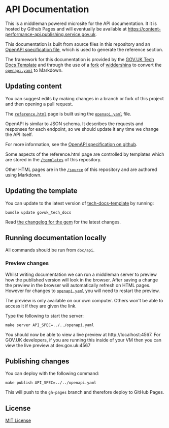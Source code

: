 # API Documentation
This is a middleman powered microsite for the API documentation. It
it is hosted by Github Pages and will eventually be available at https://content-performance-api.publishing.service.gov.uk.

This documentation is built from source files in this repository and an
[OpenAPI specification file](https://github.com/OAI/OpenAPI-Specification), which is used to generate the reference section.

The framework for this documentation
is provided by the [GOV.UK Tech Docs Template][tech-docs-template] and through
the use of a [fork][forked-widdershins] of [widdershins][widdershins] to
convert the [`openapi.yaml`][openapi] to Markdown.

## Updating content
You can suggest edits by making changes in a branch or fork of this project and then opening a pull request.

The [`reference.html`][reference-page] page is built using the [`openapi.yaml`][openapi] file.

OpenAPI is similar to JSON schema. It describes the requests and responses for each endpoint, so we should update it any time we change the API itself.

For more information, see the [OpenAPI specification on github](https://github.com/OAI/OpenAPI-Specification/blob/master/versions/3.0.0.md).

Some aspects of the reference.html
page are controlled by templates which are stored in the
[`/templates`][templates-dir] of this repository.

Other HTML pages are in the [`/source`][source-dir] of this repository and are
authored using Markdown.

## Updating the template

You can update to the latest version of [tech-docs-template][] by running:

```
bundle update govuk_tech_docs
```

Read [the changelog for the gem][gem-changelog] for the latest changes.

[gem-changelog]: https://github.com/alphagov/tech-docs-gem/blob/master/CHANGELOG.md

## Running documentation locally

All commands should be run from `doc/api`.

### Preview changes

Whilst writing documentation we can run a middleman server to preview how the
published version will look in the browser. After saving a change the preview in
the browser will automatically refresh on HTML pages. However for changes to
[`openapi.yaml`][openapi] you will need to restart the preview.

The preview is only available on our own computer. Others won't be able to
access it if they are given the link.

Type the following to start the server:

```
make server API_SPEC=../../openapi.yaml
```

You should now be able to view a live preview at http://localhost:4567. For
GOV.UK developers, if you are running this inside of your VM then you can view
the live preview at dev.gov.uk:4567

## Publishing changes

You can deploy with the following command:

```
make publish API_SPEC=../../openapi.yaml
```

This will push to the `gh-pages` branch and therefore deploy to GitHub Pages.

## License

[MIT License](LICENSE)

[forked-widdershins]: https://github.com/alphagov/widdershins
[widdershins]: https://github.com/Mermade/widdershins
[openapi]: https://github.com/alphagov/content-performance-manager/blob/master/openapi.yaml
[content-store]: https://github.com/alphagov/content-store
[templates-dir]: https://github.com/alphagov/govuk-content-api-docs/tree/master/templates
[source-dir]: https://github.com/alphagov/govuk-content-api-docs/tree/master/source
[reference-page]: https://content-api.publishing.service.gov.uk/reference.html
[tech-docs-template]: https://github.com/alphagov/tech-docs-template
[rvm]: https://www.ruby-lang.org/en/documentation/installation/#managers
[bundler]: http://bundler.io/
